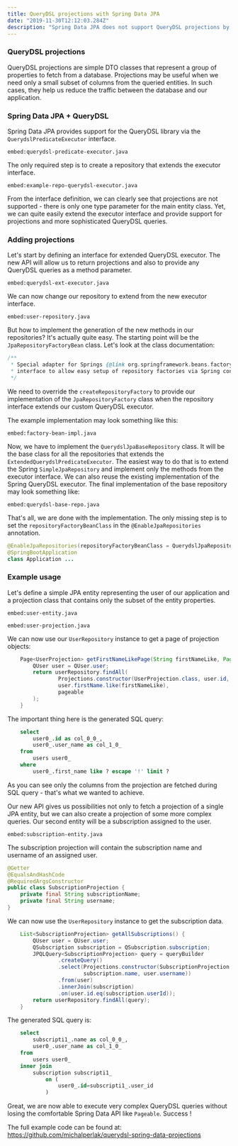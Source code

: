 ```yaml
---
title: QueryDSL projections with Spring Data JPA
date: "2019-11-30T12:12:03.284Z"
description: "Spring Data JPA does not support QueryDSL projections by default, but it's quite easy to add support for them manually. Let's see how it can be implemented."
---
```


### QueryDSL projections

QueryDSL projections are simple DTO classes that represent a group of properties to fetch from a database. Projections
may be useful when we need only a small subset of columns from the queried entities. In such cases, they help us reduce the traffic between the database and our application.

### Spring Data JPA + QueryDSL

Spring Data JPA provides support for the QueryDSL library via the `QuerydslPredicateExecutor` interface.

`embed:querydsl-predicate-executor.java`

The only required step is to create a repository that extends the executor interface.

`embed:example-repo-querydsl-executor.java`

From the interface definition, we can clearly see that projections are not supported - there is only one type
parameter for the main entity class. Yet, we can quite easily extend the executor interface and provide support
for projections and more sophisticated QueryDSL queries. 

### Adding projections

Let's start by defining an interface for extended QueryDSL executor. The new API will allow us to return projections
and also to provide any QueryDSL queries as a method parameter.

`embed:querydsl-ext-executor.java`

We can now change our repository to extend from the new executor interface.

`embed:user-repository.java`

But how to implement the generation of the new methods in our repositories?
It's actually quite easy. The starting point will be the `JpaRepositoryFactoryBean` class.
Let's look at the class documentation:
```java
/**
 * Special adapter for Springs {@link org.springframework.beans.factory.FactoryBean} 
 * interface to allow easy setup of repository factories via Spring configuration.
 */
```

We need to override the `createRepositoryFactory` to provide our implementation of the `JpaRepositoryFactory`
class when the repository interface extends our custom QueryDSL executor.

The example implementation may look something like this:

`embed:factory-bean-impl.java`

Now, we have to implement the `QuerydslJpaBaseRepository` class. It will be the base class for all the repositories that extends the `ExtendedQuerydslPredicateExecutor`. The easiest way to do that is to extend
the Spring `SimpleJpaRepository` and implement only the methods from the executor interface. We can also reuse
the existing implementation of the Spring QueryDSL executor. The final implementation of the base repository
may look something like:

`embed:querydsl-base-repo.java`

That's all, we are done with the implementation. The only missing step is to set the `repositoryFactoryBeanClass`
in the `@EnableJpaRepositories` annotation. 

```java
@EnableJpaRepositories(repositoryFactoryBeanClass = QuerydslJpaRepositoryFactoryBean.class)
@SpringBootApplication
class Application ...
```

### Example usage

Let's define a simple JPA entity representing the user of our application and a projection class that contains
only the subset of the entity properties.

`embed:user-entity.java`

`embed:user-projection.java`

We can now use our `UserRepository` instance to get a page of projection objects:

```java
    Page<UserProjection> getFirstNameLikePage(String firstNameLike, Pageable pageable) {
        QUser user = QUser.user;
        return userRepository.findAll(
                Projections.constructor(UserProjection.class, user.id, user.username),
                user.firstName.like(firstNameLike),
                pageable
        );
    }
```

The important thing here is the generated SQL query:

```sql
    select
        user0_.id as col_0_0_,
        user0_.user_name as col_1_0_ 
    from
        users user0_ 
    where
        user0_.first_name like ? escape '!' limit ?
```

As you can see only the columns from the projection are fetched during SQL query - that's what we wanted
to achieve.

Our new API gives us possibilities not only to fetch a projection of a single JPA entity, but we can also
create a projection of some more complex queries. 
Our second entity will be a subscription assigned to the user.

`embed:subscription-entity.java`

The subscription projection will contain the subscription name and username of an assigned user.

```java
@Getter
@EqualsAndHashCode
@RequiredArgsConstructor
public class SubscriptionProjection {
    private final String subscriptionName;
    private final String username;
}
```

We can now use the `UserRepository` instance to get the subscription data.
```java
    List<SubscriptionProjection> getAllSubscriptions() {
        QUser user = QUser.user;
        QSubscription subscription = QSubscription.subscription;
        JPQLQuery<SubscriptionProjection> query = queryBuilder
                .createQuery()
                .select(Projections.constructor(SubscriptionProjection.class, 
                        subscription.name, user.username))
                .from(user)
                .innerJoin(subscription)
                .on(user.id.eq(subscription.userId));
        return userRepository.findAll(query);
    }
```

The generated SQL query is:

```sql
    select
        subscripti1_.name as col_0_0_,
        user0_.user_name as col_1_0_ 
    from
        users user0_ 
    inner join
        subscription subscripti1_ 
            on (
                user0_.id=subscripti1_.user_id
            )
```


Great, we are now able to execute very complex QueryDSL queries without losing the comfortable Spring Data API like `Pageable`.
Success !


The full example code can be found at: https://github.com/michalperlak/querydsl-spring-data-projections




